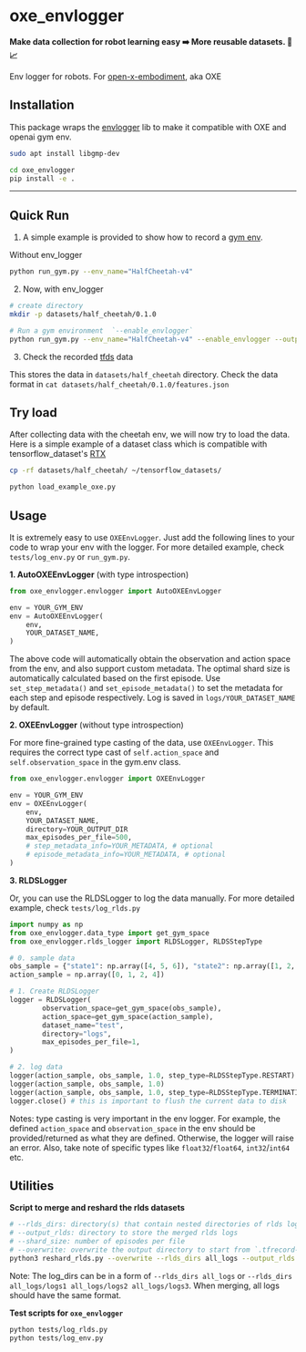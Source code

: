 # oxe_envlogger

**Make data collection for robot learning easy ➡️ More reusable datasets. 🤖📈**

Env logger for robots. For [open-x-embodiment](https://robotics-transformer-x.github.io/), aka OXE

## Installation

This package wraps the [envlogger](https://github.com/google-deepmind/envlogger) lib to make it compatible with OXE and openai gym env.

```bash
sudo apt install libgmp-dev

cd oxe_envlogger
pip install -e .
```

---

## Quick Run

1. A simple example is provided to show how to record a [gym env](https://www.gymlibrary.dev/api/core/).

Without env_logger
```bash
python run_gym.py --env_name="HalfCheetah-v4" 
```

2. Now, with env_logger

```bash
# create directory
mkdir -p datasets/half_cheetah/0.1.0

# Run a gym environment  `--enable_envlogger`
python run_gym.py --env_name="HalfCheetah-v4" --enable_envlogger --output_dir="datasets/half_cheetah/0.1.0"
```

3. Check the recorded [tfds](https://www.tensorflow.org/datasets/api_docs/python/tfds) data

This stores the data in `datasets/half_cheetah` directory. Check the data format in `cat datasets/half_cheetah/0.1.0/features.json`

## Try load 

After collecting data with the cheetah env, we will now try to load the data.
Here is a simple example of a dataset class which is compatible with tensorflow_dataset's [RTX](https://github.com/tensorflow/datasets/tree/master/tensorflow_datasets/robotics)

```bash
cp -rf datasets/half_cheetah/ ~/tensorflow_datasets/

python load_example_oxe.py
```

## Usage

It is extremely easy to use `OXEEnvLogger`. Just add the following lines to your code to wrap your env with the logger. For more detailed example, check `tests/log_env.py` or `run_gym.py`.

**1. AutoOXEEnvLogger** (with type introspection)

```py
from oxe_envlogger.envlogger import AutoOXEEnvLogger

env = YOUR_GYM_ENV
env = AutoOXEEnvLogger(
    env,
    YOUR_DATASET_NAME,
)
```

The above code will automatically obtain the observation and action space from the env, and also support custom metadata. The optimal shard size is 
automatically calculated based on the first episode. Use `set_step_metadata()` and `set_episode_metadata()` to set the metadata for each step and episode respectively. Log is saved in `logs/YOUR_DATASET_NAME` by default.

**2. OXEEnvLogger** (without type introspection)

For more fine-grained type casting of the data, use `OXEEnvLogger`. This requires
the correct type cast of `self.action_space` and `self.observation_space` in the gym.env class.

```py
from oxe_envlogger.envlogger import OXEEnvLogger

env = YOUR_GYM_ENV
env = OXEEnvLogger(
    env,
    YOUR_DATASET_NAME,
    directory=YOUR_OUTPUT_DIR
    max_episodes_per_file=500,
    # step_metadata_info=YOUR_METADATA, # optional
    # episode_metadata_info=YOUR_METADATA, # optional
)
```

**3. RLDSLogger**

Or, you can use the RLDSLogger to log the data manually. For more detailed example, check `tests/log_rlds.py`

```py
import numpy as np
from oxe_envlogger.data_type import get_gym_space
from oxe_envlogger.rlds_logger import RLDSLogger, RLDSStepType

# 0. sample data
obs_sample = {"state1": np.array([4, 5, 6]), "state2": np.array([1, 2, 3]),}
action_sample = np.array([0, 1, 2, 4])

# 1. Create RLDSLogger
logger = RLDSLogger(
        observation_space=get_gym_space(obs_sample),
        action_space=get_gym_space(action_sample),
        dataset_name="test",
        directory="logs",
        max_episodes_per_file=1,
)

# 2. log data
logger(action_sample, obs_sample, 1.0, step_type=RLDSStepType.RESTART)
logger(action_sample, obs_sample, 1.0)
logger(action_sample, obs_sample, 1.0, step_type=RLDSStepType.TERMINATION)
logger.close() # this is important to flush the current data to disk
```

Notes: type casting is very important in the env logger. For example, the defined `action_space` and `observation_space` in the env should be provided/returned as what they are defined. Otherwise, the logger will raise an error. Also, take note of specific types like `float32`/`float64`, `int32`/`int64` etc.

## Utilities

**Script to merge and reshard the rlds datasets**

```bash
# --rlds_dirs: directory(s) that contain nested directories of rlds logs
# --output_rlds: directory to store the merged rlds logs
# --shard_size: number of episodes per file
# --overwrite: overwrite the output directory to start from `.tfrecord-00000`
python3 reshard_rlds.py --overwrite --rlds_dirs all_logs --output_rlds output_rlds --shard_size 15
```

Note: The log_dirs can be in a form of `--rlds_dirs all_logs` or `--rlds_dirs all_logs/logs1 all_logs/logs2 all_logs/logs3`. When merging, all logs should have the same format.

**Test scripts for `oxe_envlogger`**

```bash
python tests/log_rlds.py
python tests/log_env.py
```
